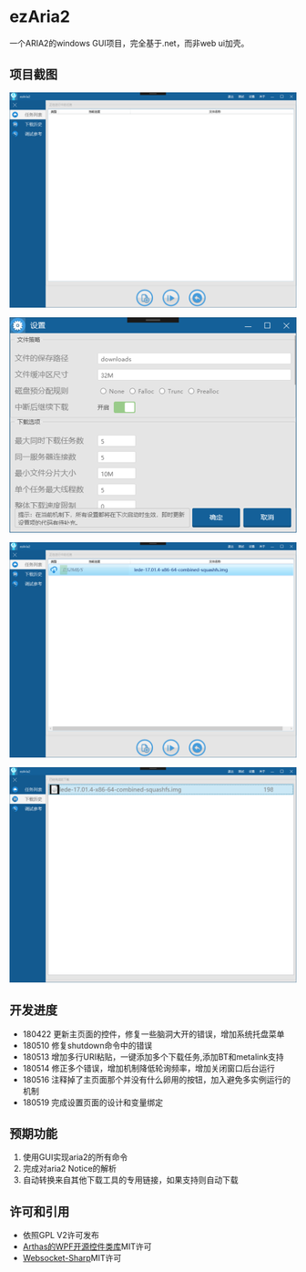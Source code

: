 # ezAria2
一个ARIA2的windows GUI项目，完全基于.net，而非web ui加壳。

## 项目截图

![image](http://github.com/Cdorey/ezAria2/blob/master/Pictures/20180521165256.png)

![image](http://github.com/Cdorey/ezAria2/blob/master/Pictures/20180521165319.png)

![image](http://github.com/Cdorey/ezAria2/blob/master/Pictures/20180521165413.png)

![image](http://github.com/Cdorey/ezAria2/blob/master/Pictures/20180521165433.png)

## 开发进度
* 180422 更新主页面的控件，修复一些脑洞大开的错误，增加系统托盘菜单
* 180510 修复shutdown命令中的错误
* 180513 增加多行URI粘贴，一键添加多个下载任务,添加BT和metalink支持
* 180514 修正多个错误，增加机制降低轮询频率，增加关闭窗口后台运行
* 180516 注释掉了主页面那个并没有什么卵用的按钮，加入避免多实例运行的机制
* 180519 完成设置页面的设计和变量绑定

## 预期功能

1. 使用GUI实现aria2的所有命令
2. 完成对aria2 Notice的解析
3. 自动转换来自其他下载工具的专用链接，如果支持则自动下载
## 许可和引用

* 依照GPL V2许可发布
* [Arthas的WPF开源控件类库](https://github.com/1217950746/Arthas-WPFUI)MIT许可
* [Websocket-Sharp](https://github.com/sta/websocket-sharp)MIT许可
